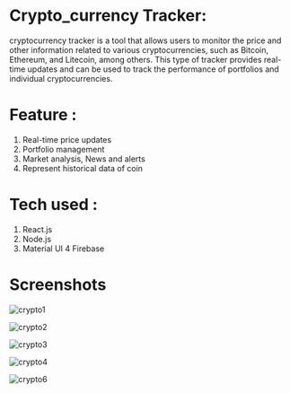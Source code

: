 # Crypto_currency Tracker:

cryptocurrency tracker is a tool that allows users to monitor the price and other information related to various cryptocurrencies, such as Bitcoin, Ethereum, and Litecoin, among others. This type of tracker provides real-time updates and can be used to track the performance of portfolios and individual cryptocurrencies.

# Feature :
1. Real-time price updates
2. Portfolio management
3. Market analysis, News and alerts
4. Represent historical data of coin

# Tech used : 
1. React.js
2. Node.js
3. Material UI
4  Firebase

# Screenshots



![crypto1](https://user-images.githubusercontent.com/95236961/215321351-3e7c563c-f6ad-40e1-acad-f0828f803356.png)


![crypto2](https://user-images.githubusercontent.com/95236961/215321370-43f41230-ed92-474a-bed5-398a49d769e2.png)

![crypto3](https://user-images.githubusercontent.com/95236961/215321418-31ce1844-6043-4f70-8ab2-f9c59ecad5cd.png)


![crypto4](https://user-images.githubusercontent.com/95236961/215321430-effc08c9-5059-4c69-9270-0292d1a52a4d.png)


![crypto6](https://user-images.githubusercontent.com/95236961/215321443-1510b8b4-6397-43f1-84ab-7867faa94c4c.png)
